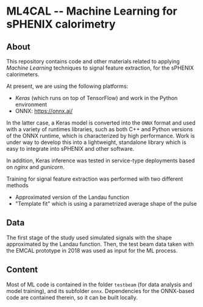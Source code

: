 # ML4CAL -- Machine Learning for sPHENIX calorimetry

## About

This repository contains code and other materials
related to applying _Machine Learning_ techniques
to signal feature extraction, for the sPHENIX calorimeters.

At present, we are using the following platforms:
* _Keras_ (which runs on top of TensorFlow) and work in the Python environment
* ONNX: https://onnx.ai/

In the latter case, a Keras model is converted into the `ONNX` format and used
with a variety of runtimes libraries, such as both C++ and Python versions of
the ONNX runtime, which is characterized by high performance. Work is under
way to develop this into a lightweight, standalone library which is easy
to integrate into sPHENIX and other software.

In addition, Keras inference was tested in service-type deployments
based on _nginx_ and _gunicorn_.

Training for signal feature extraction was performed with two
different methods
* Approximated version of the Landau function
* "Template fit" which is using a parametrized average shape of the pulse

## Data

The first stage of the study used simulated signals
with the shape approximated by the Landau function.
Then, the test beam data taken with the EMCAL prototype
in 2018 was used as input for the ML process.

## Content

Most of ML code is contained in the folder `testbeam` (for data analysis and model training),
and its subfolder `onnx`. Dependencies for the ONNX-based code are contained therein, so
it can be built locally.


